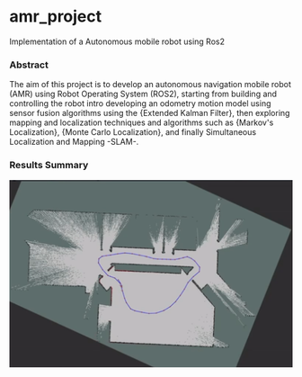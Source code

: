 # amr_project
Implementation of a Autonomous mobile robot using Ros2

### Abstract
The aim of this project is to develop an autonomous navigation mobile robot (AMR) using Robot Operating System (ROS2), starting from building and controlling the robot intro developing an odometry motion model using sensor fusion algorithms using the {Extended Kalman Filter}, then exploring mapping and localization techniques and algorithms such as {Markov's Localization}, {Monte Carlo Localization},
    and finally Simultaneous Localization and Mapping -SLAM-.

### Results Summary 
![Alt text](result_images/SLAM_result.png)